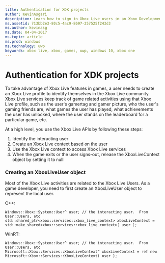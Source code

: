 ```yaml
---
title: Authentication for XDK projects
author: KevinAsgari
description: Learn how to sign in Xbox Live users in an Xbox Development Kit (XDK) title.
ms.assetid: 713bb2e3-80c5-4ac9-8697-257525f243d3
ms.author: kevinasg
ms.date: 04-04-2017
ms.topic: article
ms.prod: windows
ms.technology: uwp
keywords: xbox live, xbox, games, uwp, windows 10, xbox one
---
```


# Authentication for XDK projects

To take advantage of Xbox Live features in games, a user needs to create an Xbox Live profile to identify themselves in the Xbox Live community.  Xbox Live services keep track of game related activities using that Xbox Live profile, such as the user's gamertag and gamer picture, who the user's gaming friends are, what games the user has played, what achievements the user has unlocked, where the user stands on the leaderboard for a particular game, etc.

At a high level, you use the Xbox Live APIs by following these steps:
1. Identify the interacting user
2. Create an Xbox Live context based on the user
3. Use the Xbox Live context to access Xbox Live services
4. When the game exits or the user signs-out, release the XboxLiveContext object by setting it to null

### Creating an XboxLiveUser object
Most of the Xbox Live activities are related to the Xbox Live Users.  As a game developer, you need to first create an XboxLiveUser object to represent the local user.

C++:
```
Windows::Xbox::System::User^ user; // the interacting user.  From User::Users, etc
std::shared_ptr<xbox::services::xbox_live_context> xboxLiveContext = std::make_shared<xbox::services::xbox_live_context>( user );
```

WinRT:
```
Windows::Xbox::System::User^ user; // the interacting user.  From User::Users, etc
Microsoft::Xbox::Services::XboxLiveContext^ xboxLiveContext = ref new Microsoft::Xbox::Services::XboxLiveContext( user );
```
